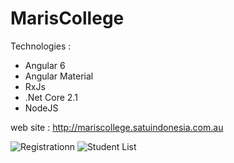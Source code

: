 # MarisCollege
Technologies :

* Angular 6 
* Angular Material
* RxJs 
* .Net Core 2.1
* NodeJS


web site : http://mariscollege.satuindonesia.com.au



<img src="https://s3-ap-southeast-2.amazonaws.com/mariscollege/Registration.PNG" alt="Registrationn"/>


<img src="https://s3-ap-southeast-2.amazonaws.com/mariscollege/StudentList.PNG" alt="Student List"/>
